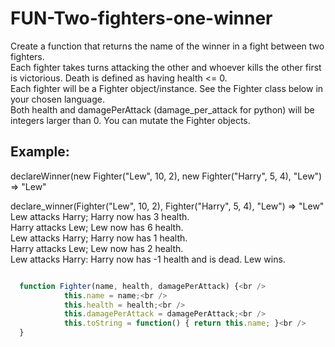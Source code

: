 # FUN-Two-fighters-one-winner
Create a function that returns the name of the winner in a fight between two fighters.  
Each fighter takes turns attacking the other and whoever kills the other first is victorious.  Death is defined as having health &lt;= 0.  
Each fighter will be a Fighter object/instance. See the Fighter class below in your chosen language.  
Both health and damagePerAttack (damage_per_attack for python) will be integers larger than 0. You can mutate the Fighter objects.

## Example:

  declareWinner(new Fighter("Lew", 10, 2), new Fighter("Harry", 5, 4), "Lew") => "Lew" 

  declare_winner(Fighter("Lew", 10, 2), Fighter("Harry", 5, 4), "Lew") => "Lew"<br />
  Lew attacks Harry; Harry now has 3 health.<br />
  Harry attacks Lew; Lew now has 6 health.<br />
  Lew attacks Harry; Harry now has 1 health.<br />
  Harry attacks Lew; Lew now has 2 health.<br />
  Lew attacks Harry: Harry now has -1 health and is dead. Lew wins.
  
```javascript

  function Fighter(name, health, damagePerAttack) {<br />
			this.name = name;<br />
			this.health = health;<br />
			this.damagePerAttack = damagePerAttack;<br />
			this.toString = function() { return this.name; }<br />
  }  
```  